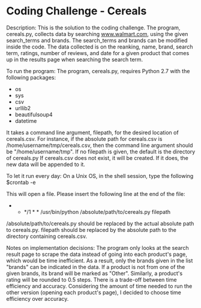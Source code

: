 # Coding Challenge - Cereals


Description: 
This is the solution to the coding challenge. 
The program, cereals.py, collects data by searching www.walmart.com, using the given search_terms and brands.
The search_terms and brands can be modified inside the code.
The data collected is on the reanking, name, brand, search term, ratings, number of reviews, and date for a given product that comes up in the results page when searching the search term. 

To run the program:
The program, cereals.py, requires Python 2.7 with the following packages:
- os
- sys
- csv
- urllib2
- beautifulsoup4
- datetime

It takes a command line argument, filepath, for the desired location of cereals.csv.
For instance, if the absolute path for cereals.csv is /home/username/tmp/cereals.csv, then the command line argument should be "/home/username/tmp".
If no filepath is given, the default is the directory of cereals.py
If cereals.csv does not exist, it will be created. If it does, the new data will be appended to it.

To let it run every day:
On a Unix OS, in the shell session, type the following
$crontab -e

This will open a file. Please insert the following line at the end of the file:

* * */1 * * /usr/bin/python /absolute/path/to/cereals.py filepath

/absolute/path/to/cereals.py should be replaced by the actual absolute path to cereals.py. filepath should be replaced by the absolute path to the directory containing cereals.csv.


Notes on implementation decisions:
The program only looks at the search result page to scrape the data instead of going into each product's page, which would be time inefficient. As a result, only the brands given in the list "brands" can be indicated in the data. If a product is not from one of the given brands, its brand will be marked as "Other". Similarly, a product's rating will be rounded to 0.5 steps.
There is a trade-off between time efficiency and accuracy. Considering the amount of time needed to run the other version (opening each product's page), I decided to choose time efficiency over accuracy.
